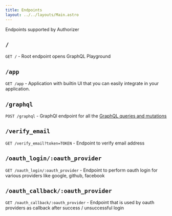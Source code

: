 ```yaml
---
title: Endpoints
layout: ../../layouts/Main.astro
---
```


Endpoints supported by Authorizer

## `/`

`GET /` - Root endpoint opens GraphQL Playground

## `/app`

`GET /app` - Application with builtin UI that you can easily integrate in your application.

## `/graphql`

`POST /graphql` - GraphQl endpoint for all the [GraphQL queries and mutations](/core/graphql-api)

## `/verify_email`

`GET /verify_email?token=TOKEN` - Endpoint to verify email address

## `/oauth_login/:oauth_provider`

`GET /oauth_login/:oauth_provider` - Endpoint to perform oauth login for various providers like google, github, facebook

## `/oauth_callback/:oauth_provider`

`GET /oauth_callback/:oauth_provider` - Endpoint that is used by oauth providers as callback after success / unsuccessful login
